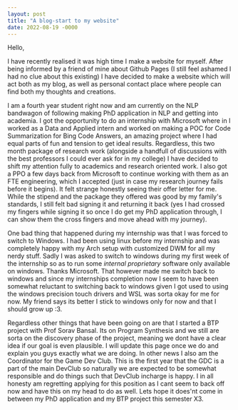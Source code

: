 ```yaml
---
layout: post
title: "A blog-start to my website"
date: 2022-08-19 -0000
---
```

Hello, 

I have recently realised it was high time I make a website for myself. After being informed by a friend of mine about Github Pages (I still feel ashamed I had no clue about this existing) I have decided to make a website which will act both as my blog, as well as personal contact place where people can find both my thoughts and creations. 

I am a fourth year student right now and am currently on the NLP bandwagon of following making PhD application in NLP and getting into academia. I got the opportunity to do an internship with Microsoft where in I worked as a Data and Applied intern and worked on making a POC for Code Summarization for Bing Code Answers, an amazing project where I had equal parts of fun and tension to get ideal results. Regardless, this two month package of research work (alongside a handfull of discussions with the best professors I could ever ask for in my college) I have decided to shift my attention fully to academics and research oriented work. I also got a PPO a few days back from Microsoft to continue working with them as an FTE engineering, which I accepted (just in case my research journey fails before it begins). It felt strange honestly seeing their offer letter for me. While the stipend and the package they offered was good by my family's standards, I still felt bad signing it and returning it back (yes I had crossed my fingers while signing it so once I do get my PhD application through, I can show them the cross fingers and move ahead with my journey).

One bad thing that happened during my internship was that I was forced to switch to Windows. I had been using linux before my internship and was completely happy with my Arch setup with customized DWM for all my nerdy stuff. Sadly I was asked to switch to windows during my first week of the internship so as to run some _internal proprietary_ software only available on windows. Thanks Microsoft. That however made me switch back to windows and since my internships completion now I seem to have been somewhat reluctant to switching back to windows given I got used to using the windows precision touch drivers and WSL was sorta okay for me for now. My friend says its better I stick to windows only for now and that I should grow up :3.

Regardless other things that have been going on are that I started a BTP project with Prof Sorav Bansal. Its on Program Synthesis and we still are sorta on the discovery phase of the project, meaning we dont have a clear idea if our goal is even plausible. I will update this page once we do and explain you guys exactly what we are doing. In other news I also am the Coordinator for the Game Dev Club. This is the first year that the GDC is a part of the main DevClub so naturally we are expected to be somewhat responsible and do things such that DevClub incharge is happy. I in all honesty am regretting applying for this position as I cant seem to back off now and have this on my head to do as well. Lets hope it does'nt come in between my PhD application and my BTP project this semester X3.